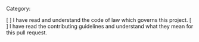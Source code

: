 Category: 
<!-- Please state above which category this pull request falls into by listing the name of one of the black labels. -->

[ ] I have read and understand the code of law which governs this project.
[ ] I have read the contributing guidelines and understand what they mean for this pull request.

<!-- Please describe in detail the problem which this pull request seeks to solve and how it solves it. -->
